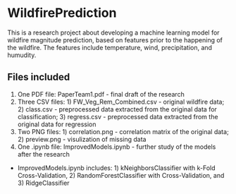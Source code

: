 # WildfirePrediction
This is a research project about developing a machine learning model for wildfire magnitude prediction, based on features prior to the happening of the wildfire. The features include temperature, wind, precipitation, and humudity. 

## Files included
1. One PDF file: PaperTeam1.pdf - final draft of the research
2. Three CSV files: 1) FW_Veg_Rem_Combined.csv - original wildfire data; 2) class.csv - preprocessed data extracted from the original data for classification; 3) regress.csv - preprocessed data extracted from the original data for regression
3. Two PNG files: 1) correlation.png - correlation matrix of the original data; 2) preview.png - visulization of missing data
4. One .ipynb file: ImprovedModels.ipynb - further study of the models after the research
* ImprovedModels.ipynb includes: 1) kNeighborsClassifier with k-Fold Cross-Validation, 2) RandomForestClassifier with Cross-Validation, and 3) RidgeClassifier
